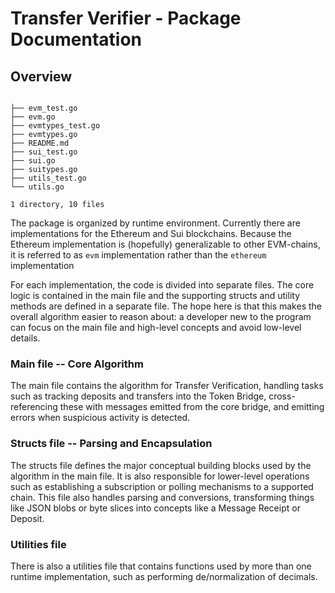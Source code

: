 # Transfer Verifier - Package Documentation

## Overview

```

├── evm_test.go
├── evm.go
├── evmtypes_test.go
├── evmtypes.go
├── README.md
├── sui_test.go
├── sui.go
├── suitypes.go
├── utils_test.go
└── utils.go

1 directory, 10 files
```

The package is organized by runtime environment. Currently there are implementations for the Ethereum and Sui blockchains.
Because the Ethereum implementation is (hopefully) generalizable to other EVM-chains, it is referred to as 
`evm` implementation rather than the `ethereum` implementation

For each implementation, the code is divided into separate files. The core logic is contained in the main file
and the supporting structs and utility methods are defined in a separate file. The hope here is that this makes the
overall algorithm easier to reason about: a developer new to the program can focus on the main file and high-level
concepts and avoid low-level details.

### Main file -- Core Algorithm

The main file contains the algorithm for Transfer Verification, handling tasks such as tracking deposits and transfers
into the Token Bridge, cross-referencing these with messages emitted from the core bridge, and emitting errors when
suspicious activity is detected.

### Structs file -- Parsing and Encapsulation

The structs file defines the major conceptual building blocks used by the algorithm in the main file. It is also responsible
for lower-level operations such as establishing a subscription or polling mechanisms to a supported chain. This file
also handles parsing and conversions, transforming things like JSON blobs or byte slices into concepts like a
Message Receipt or Deposit. 

### Utilities file

There is also a utilities file that contains functions used by more than one runtime implementation, such as
performing de/normalization of decimals.
